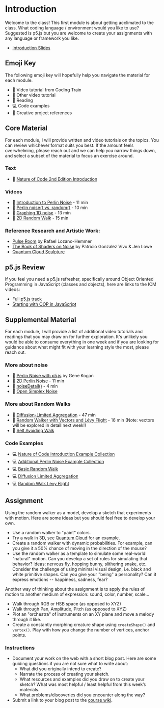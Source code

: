 # Introduction

Welcome to the class! This first module is about getting acclimated to the class. What coding language / environment would you like to use? Suggested is p5.js but you are welcome to create your assignments with any language or framework you like.

- [Introduction Slides](https://docs.google.com/presentation/d/1cQW-pC2c9kEFse-_g5KHol3DPVtHnHrlMuWKtwunjx4/edit?usp=sharing)

## Emoji Key

The following emoji key will hopefully help you navigate the material for each module.

- 🚂 Video tutorial from Coding Train
- 🎥 Other video tutorial
- 📕 Reading
- 💻 Code examples
- 🎨 Creative project references

## Core Material

For each module, I will provide written and video tutorials on the topics. You can review whichever format suits you best. If the amount feels overwhelming, please reach out and we can help you narrow things down, and select a subset of the material to focus an exercise around.

### Text

- 📕 [Nature of Code 2nd Edition Introduction](https://nature-of-code-2nd-edition.netlify.app/introduction/)

### Videos

- 🚂 [Introduction to Perlin Noise](https://youtu.be/Qf4dIN99e2w) - 11 min
- 🚂 [Perlin noise() vs. random()](https://youtu.be/YcdldZ1E9gU) - 10 min
- 🚂 [Graphing 1D noise](https://youtu.be/y7sgcFhk6ZM) - 13 min
- 🚂 [2D Random Walk](https://thecodingtrain.com/challenges/52-random-walker) - 15 min

### Reference Research and Artistic Work:

- [Pulse Room](https://www.lozano-hemmer.com/pulse_room.php) by Rafael Lozano-Hemmer
- [The Book of Shaders on Noise](https://thebookofshaders.com/11/) by Patricio Gonzalez Vivo & Jen Lowe
- [Quantum Cloud Sculpture](https://en.wikipedia.org/wiki/Quantum_Cloud)

## p5.js Review

If you feel you need a p5.js refresher, specifically around Object Oriented Programming in JavaScript (classes and objects), here are links to the ICM videos:

- [Full p5.js track](https://thecodingtrain.com/tracks/code-programming-with-p5-js/)
- [Starting with OOP in JavaScript](https://thecodingtrain.com/tracks/code-programming-with-p5-js/code/6-objects/2-classes)

## Supplemental Material

For each module, I will provide a list of additional video tutorials and readings that you may draw on for further exploration. It's unlikely you would be able to consume everything in one week and if you are looking for guidance about what might fit with your learning style the most, please reach out.

### More about noise

- 📕 [Perlin Noise with p5.js](http://genekogan.com/code/p5js-perlin-noise/) by Gene Kogan
- 🚂 [2D Perlin Noise](https://youtu.be/ikwNrFvnL3g?list=PLRqwX-V7Uu6ZV4yEcW3uDwOgGXKUUsPOM) - 11 min
- 🚂 [noiseDetail()](https://youtu.be/D1BBj2VaBl4?list=PLRqwX-V7Uu6ZV4yEcW3uDwOgGXKUUsPOM) - 4 min
- 🚂 [Open Simplex Noise](https://youtu.be/Lv9gyZZJPE0?list=PLRqwX-V7Uu6ZV4yEcW3uDwOgGXKUUsPOM)

### More about Random Walks

- 🚂 [Diffusion-Limited Aggregation](https://thecodingtrain.com/challenges/34-diffusion-limited-aggregation) - 47 min
- 🚂 [Random Walker with Vectors and Lévy Flight](https://thecodingtrain.com/challenges/53-random-walker-with-vectors-and-levy-flight) - 16 min (Note: vectors will be explored in detail next week!)
- 🚂 [Self Avoiding Walk](https://thecodingtrain.com/challenges/162-self-avoiding-walk)

### Code Examples

- 💻 [Nature of Code Introduction Example Collection](https://editor.p5js.org/natureofcode/collections/q6TdDnTAp)
- 💻 [Additional Perlin Noise Example Collection](https://editor.p5js.org/codingtrain/collections/qTyT_RX11)
- 💻 [Basic Random Walk](https://editor.p5js.org/codingtrain/sketches/N-qqe1ExZ)
- 💻 [Diffusion Limited Aggregation](https://editor.p5js.org/codingtrain/sketches/XpS9wGkbB)
- 💻 [Random Walk Lévy Flight](https://editor.p5js.org/codingtrain/sketches/L24X90MBH)

## Assignment

Using the random walker as a model, develop a sketch that experiments with motion. Here are some ideas but you should feel free to develop your own.

- Use a random walker to "paint" colors.
- Try a walk in 3D, see [Quantum Cloud](http://en.wikipedia.org/wiki/Quantum_Cloud) for an example.
- Create a random walker with dynamic probabilities. For example, can you give it a 50% chance of moving in the direction of the mouse?
- Use the random walker as a template to simulate some real-world "natural" motion. Can you develop a set of rules for simulating that behavior? Ideas: nervous fly, hopping bunny, slithering snake, etc. Consider the challenge of using minimal visual design, i.e. black and white primitive shapes. Can you give your "being" a personality? Can it express emotions -- happiness, sadness, fear?

Another way of thinking about the assignment is to apply the rules of motion to another medium of expression: sound, color, number, scale...

- Walk through RGB or HSB space (as opposed to XYZ)
- Walk through Pan, Amplitude, Pitch (as opposed to XYZ)
- Plot an "orchestra" of instruments on an XY plane and move a melody through it like.
- Create a constantly morphing creature shape using `createShape()` and `vertex()`. Play with how you change the number of vertices, anchor points.

### Instructions

- Document your work on the web with a short blog post. Here are some guiding questions if you are not sure what to write about:
  - What did you originally intend to create?
  - Narrate the process of creating your sketch.
  - What resources and examples did you draw on to create your sketch? What was most helpful / least helpful from this week’s materials.
  - What problems/discoveries did you encounter along the way?
- Submit a link to your blog post to the [course wiki](https://github.com/nature-of-code/noc-syllabus-S23/wiki).
